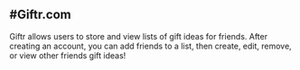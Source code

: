 #Giftr.com
---

Giftr allows users to store and view lists of gift ideas for friends. After creating an account, you can add friends to a list, then create, edit, remove, or view other friends gift ideas!
